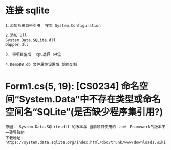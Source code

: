 #  连接 sqlite 
    1.添加系统自带引用  搜索 System.Configuration 
    
    2.添加 Dll
    System.Data.SQLite.dll
    Dapper.dll
    
    3. 将项目生成  cpu选择 64位 
    
    4.DemoDB.db 文件属性设置成 始终复制
    
    
#   Form1.cs(5, 19): [CS0234] 命名空间“System.Data”中不存在类型或命名空间名“SQLite”(是否缺少程序集引用?)
    原因： System.Data.SQLite.dll 的版本与 当前项目使用的 .net Framework的版本不一致导致的
    下载地址： https://system.data.sqlite.org/index.html/doc/trunk/www/downloads.wiki